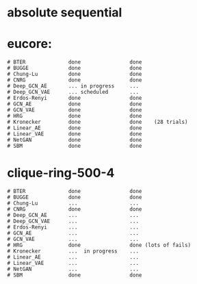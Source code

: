 #                       absolute            sequential
# eucore:
    # BTER              done                done
    # BUGGE             done                done
    # Chung-Lu          done                done
    # CNRG              done                done
    # Deep_GCN_AE       ... in progress     ... 
    # Deep_GCN_VAE      ... scheduled       ...
    # Erdos-Renyi       done                done
    # GCN_AE            done                done
    # GCN_VAE           done                done
    # HRG               done                done
    # Kronecker         done                done    (28 trials)
    # Linear_AE         done                done
    # Linear_VAE        done                done
    # NetGAN            done                done
    # SBM               done                done
# clique-ring-500-4
    # BTER              done                done
    # BUGGE             done                done
    # Chung-Lu          ...                 ...
    # CNRG              done                done
    # Deep_GCN_AE       ...                 ...
    # Deep_GCN_VAE      ...                 ...
    # Erdos-Renyi       ...                 ...
    # GCN_AE            ...                 ...
    # GCN_VAE           ...                 ...
    # HRG               done                done (lots of fails)
    # Kronecker         ...  in progress    ...
    # Linear_AE         ...                 ...
    # Linear_VAE        ...                 ...
    # NetGAN            ...                 ...
    # SBM               done                done
